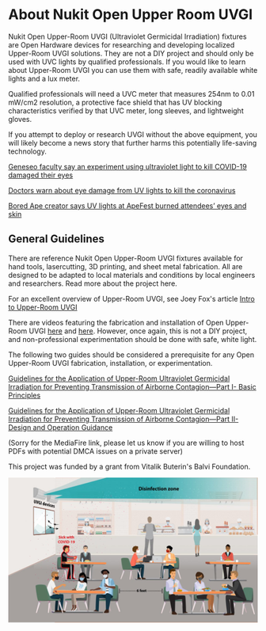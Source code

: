 # About Nukit Open Upper Room UVGI
Nukit Open Upper-Room UVGI (Ultraviolet Germicidal Irradiation) fixtures are Open Hardware devices for researching and developing localized Upper-Room UVGI solutions. They are not a DIY project and should only be used with UVC lights by qualified professionals. If you would like to learn about Upper-Room UVGI you can use them with safe, readily available white lights and a lux meter. 

Qualified professionals will need a UVC meter that measures 254nm to 0.01 mW/cm2 resolution, a protective face shield that has UV blocking characteristics verified by that UVC meter, long sleeves, and lightweight gloves.

If you attempt to deploy or research UVGI without the above equipment, you will likely become a news story that further harms this potentially life-saving technology. 

[Geneseo faculty say an experiment using ultraviolet light to kill COVID-19 damaged their eyes](https://www.wxxinews.org/local-news/2022-04-14/geneseo-faculty-say-uv-c-light-to-target-covid-damaged-their-eyes)

[Doctors warn about eye damage from UV lights to kill the coronavirus](https://www.nbcnews.com/health/health-news/doctors-warn-about-eye-damage-uv-lights-kill-coronavirus-n1249009)

[Bored Ape creator says UV lights at ApeFest burned attendees’ eyes and skin](https://arstechnica.com/health/2023/11/bored-ape-creator-says-uv-lights-at-apefest-burned-attendees-eyes-and-skin/)

**General Guidelines**
---
There are reference Nukit Open Upper-Room UVGI fixtures available for hand tools, lasercutting, 3D printing, and sheet metal fabrication. All are designed to be adapted to local materials and conditions by local engineers and researchers. Read more about the project here.

For an excellent overview of Upper-Room UVGI, see Joey Fox's article [Intro to Upper-Room UVGI](https://itsairborne.com/intro-to-upper-room-uvgi-a36e00862c04)

There are videos featuring the fabrication and installation of Open Upper-Room UVGI [here](https://youtu.be/QSnUce9xdNo) and [here](https://youtu.be/VVzKQwjtzhc). However, once again, this is not a DIY project, and non-professional experimentation should be done with safe, white light.

The following two guides should be considered a prerequisite for any Open Upper-Room UVGI fabrication, installation, or experimentation.

[Guidelines for the Application of Upper-Room Ultraviolet Germicidal Irradiation for Preventing Transmission of Airborne Contagion—Part I- Basic Principles](https://www.mediafire.com/file/c3c6aij5ctm65wk/Guidelines_for_the_Application_of_Upper-Room_Ultraviolet_Germicidal_Irradiation_for_Preventing_Transmission_of_Airborne_Contagion%25E2%2580%2594Part_I-_Basic_Principles.pdf/file)

[Guidelines for the Application of Upper-Room Ultraviolet Germicidal Irradiation for Preventing Transmission of Airborne Contagion—Part II- Design and Operation Guidance](https://www.mediafire.com/file/8tyhdqi13e3368i/Guidelines_for_the_Application_of_Upper-Room_Ultraviolet_Germicidal_Irradiation_for_Preventing_Transmission_of_Airborne_Contagion%25E2%2580%2594Part_II-_Design_and_Operation_Guidance.pdf/file)

(Sorry for the MediaFire link, please let us know if you are willing to host PDFs with potential DMCA issues on a private server)

This project was funded by a grant from Vitalik Buterin's Balvi Foundation.

![Upper-Room UVGI Diagram](https://github.com/opennukit/Nukit-Open-Upper-Room-UVGI/blob/main/UR-UVGI%20Diagram.jpeg?raw=true)


